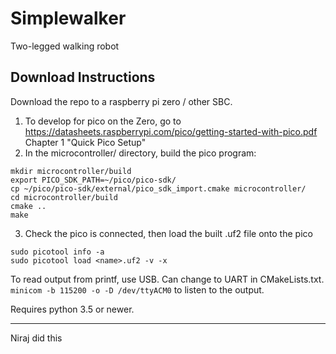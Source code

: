 # Simplewalker
Two-legged walking robot

## Download Instructions
Download the repo to a raspberry pi zero / other SBC.

1. To develop for pico on the Zero, go to https://datasheets.raspberrypi.com/pico/getting-started-with-pico.pdf Chapter 1 "Quick Pico Setup"
2. In the microcontroller/ directory, build the pico program:
```
mkdir microcontroller/build
export PICO_SDK_PATH=~/pico/pico-sdk/
cp ~/pico/pico-sdk/external/pico_sdk_import.cmake microcontroller/
cd microcontroller/build
cmake ..
make
```

3. Check the pico is connected, then load the built .uf2 file onto the pico

```
sudo picotool info -a
sudo picotool load <name>.uf2 -v -x
```

To read output from printf, use USB. Can change to UART in CMakeLists.txt.
`minicom -b 115200 -o -D /dev/ttyACM0` to listen to the output.

Requires python 3.5 or newer.





---
Niraj did this
